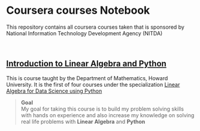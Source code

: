 # Coursera courses Notebook
This repository contains all coursera courses taken that is sponsored by National Information Technology Development Agency (NITDA)


<br>

## [Introduction to Linear Algebra and Python](https://github.com/budiong054/Coursera_courses/Introduction_to_Linear_Algebra_and_Python)
This is course taught by the Department of Mathematics, Howard University. It is the first of four courses under the specialization [Linear Algebra for Data Science using Python](coursera.org/programs/tech-learning-pathway-ntt6w?currentTab=MY_COURSES&productId=P9hg7nvNEey0AgoTGT7lxQ&productType=s12n&showMiniModal=true)

> **Goal** <br> My goal for taking this course is to build my problem solving skills with hands on experience and also increase my knowledge on solving real life problems with **Linear Algebra** and **Python**